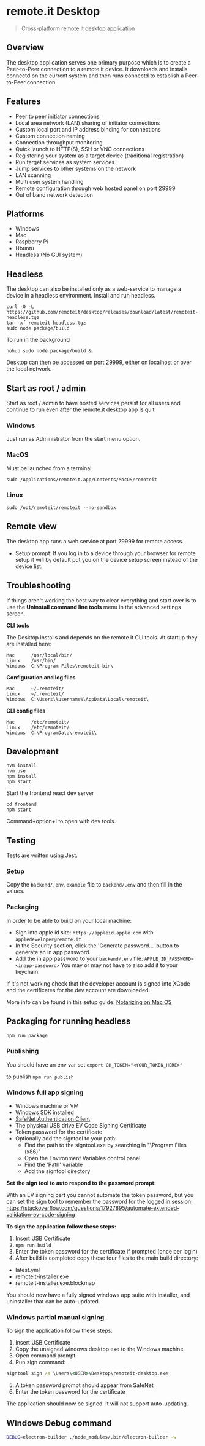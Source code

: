 # remote.it Desktop

> Cross-platform remote.it desktop application

## Overview

The desktop application serves one primary purpose which is to create a Peer-to-Peer connection to a remote.it device. It downloads and installs connectd on the current system and then runs connectd to establish a Peer-to-Peer connection.

## Features

- Peer to peer initiator connections
- Local area network (LAN) sharing of initiator connections
- Custom local port and IP address binding for connections
- Custom connection naming
- Connection throughput monitoring
- Quick launch to HTTP(S), SSH or VNC connections
- Registering your system as a target device (traditional registration)
- Run target services as system services
- Jump services to other systems on the network
- LAN scanning
- Multi user system handling
- Remote configuration through web hosted panel on port 29999
- Out of band network detection

## Platforms

- Windows
- Mac
- Raspberry Pi
- Ubuntu
- Headless (No GUI system)

## Headless

The desktop can also be installed only as a web-service to manage a device in a headless environment. Install and run headless.

```shell
curl -O -L https://github.com/remoteit/desktop/releases/download/latest/remoteit-headless.tgz
tar -xf remoteit-headless.tgz
sudo node package/build
```

To run in the background

```shell
nohup sudo node package/build &
```

Desktop can then be accessed on port 29999, either on localhost or over the local network.

## Start as root / admin

Start as root / admin to have hosted services persist for all users and continue to run even after the remote.it desktop app is quit

### Windows

Just run as Administrator from the start menu option.

### MacOS

Must be launched from a terminal

```shell
sudo /Applications/remoteit.app/Contents/MacOS/remoteit
```

### Linux

```shell
sudo /opt/remoteit/remoteit --no-sandbox
```

## Remote view

The desktop app runs a web service at port 29999 for remote access.

- Setup prompt: If you log in to a device through your browser for remote setup it will by default put you on the device setup screen instead of the device list.

## Troubleshooting

If things aren't working the best way to clear everything and start over is to use the **Uninstall command line tools** menu in the advanced settings screen.

**CLI tools**

The Desktop installs and depends on the remote.it CLI tools.
At startup they are installed here:

```
Mac      /usr/local/bin/
Linux    /usr/bin/
Windows  C:\Program Files\remoteit-bin\
```

**Configuration and log files**

```
Mac      ~/.remoteit/
Linux    ~/.remoteit/
Windows  C:\Users\%username%\AppData\Local\remoteit\
```

**CLI config files**

```
Mac      /etc/remoteit/
Linux    /etc/remoteit/
Windows  C:\ProgramData\remoteit\
```

## Development

```shell
nvm install
nvm use
npm install
npm start
```

Start the frontend react dev server

```shell
cd frontend
npm start
```

Command+option+I to open with dev tools.

## Testing

Tests are written using Jest.

### Setup

Copy the `backend/.env.example` file to `backend/.env` and then fill in the values.

### Packaging

In order to be able to build on your local machine:

- Sign into apple id site: `https://appleid.apple.com` with `appledeveloper@remote.it`
- In the Security section, click the 'Generate password...' button to generate an in app password.
- Add the in app password to your `backend/.env` file:
  `APPLE_ID_PASSWORD=<inapp-password>`
  You may or may not have to also add it to your keychain.

If it's not working check that the developer account is signed into XCode and the certificates for the dev account are downloaded.

More info can be found in this setup guide: [Notarizing on Mac OS](https://kilianvalkhof.com/2019/electron/notarizing-your-electron-application/)

## Packaging for running headless

```cmd
npm run package
```

### Publishing

You should have an env var set `export GH_TOKEN="<YOUR_TOKEN_HERE>"`

to publish `npm run publish`

<!-- "release": "build -p always",  -->

### Windows full app signing

- Windows machine or VM
- [Windows SDK installed](https://developer.microsoft.com/en-us/windows/downloads/windows-10-sdk)
- [SafeNet Authentication Client](https://support.comodo.com/index.php?/Knowledgebase/Article/View/1211/106/safenet-download-for-ev-codesigning-certificates)
- The physical USB drive EV Code Signing Certificate
- Token password for the certificate
- Optionally add the signtool to your path:
  - Find the path to the signtool.exe by searching in "\Program Files (x86)"
  - Open the Environment Variables control panel
  - Find the 'Path' variable
  - Add the signtool directory

**Set the sign tool to auto respond to the password prompt:**

With an EV signing cert you cannot automate the token password, but you can set the sign tool to remember the password for the logged in session: https://stackoverflow.com/questions/17927895/automate-extended-validation-ev-code-signing

**To sign the application follow these steps:**

1. Insert USB Certificate
2. `npm run build`
3. Enter the token password for the certificate if prompted (once per login)
4. After build is completed copy these four files to the main build directory:

- latest.yml
- remoteit-installer.exe
- remoteit-installer.exe.blockmap

You should now have a fully signed windows app suite with installer, and uninstaller that can be auto-updated.

### Windows partial manual signing

To sign the application follow these steps:

1. Insert USB Certificate
2. Copy the unsigned windows desktop exe to the Windows machine
3. Open command prompt
4. Run sign command:

```cmd
signtool sign /a \Users\<USER>\Desktop\remoteit-desktop.exe
```

5. A token password prompt should appear from SafeNet
6. Enter the token password for the certificate

The application should now be signed. It will not support auto-updating.

## Windows Debug command

```bash
DEBUG=electron-builder ./node_modules/.bin/electron-builder -w
```
